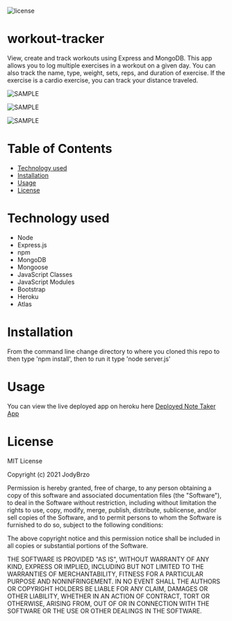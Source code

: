 ![license](https://img.shields.io/static/v1?label=license&message=MIT&color=brightgreen)

# workout-tracker
 View, create and track workouts using Express and MongoDB.  This app allows you to log multiple exercises in a workout on a given day. You can also track the name, type, weight, sets, reps, and duration of exercise. If the exercise is a cardio exercise, you can track your distance traveled.


![SAMPLE](public/assets/img/mockup-start.png)

![SAMPLE](public/assets/img/mockup-add.png)

![SAMPLE](public/assets/img/mockup-stats.png)


# Table of Contents 

* [Technology used](#Technology%20used)
* [Installation](#Installation)
* [Usage](#Usage)
* [License](#License)


# Technology used

* Node
* Express.js
* npm
* MongoDB
* Mongoose
* JavaScript Classes
* JavaScript Modules
* Bootstrap
* Heroku
* Atlas

# Installation 

From the command line change directory to where you cloned this repo to then type 'npm install', then to run it type 'node server.js'

# Usage
You can view the live deployed app on heroku here [Deployed Note Taker App ](https://radiant-sierra-40853.herokuapp.com/)


# License
MIT License

Copyright (c) 2021 JodyBrzo

Permission is hereby granted, free of charge, to any person obtaining a copy 
of this software and associated documentation files (the "Software"), to deal
in the Software without restriction, including without limitation the rights
to use, copy, modify, merge, publish, distribute, sublicense, and/or sell
copies of the Software, and to permit persons to whom the Software is
furnished to do so, subject to the following conditions:

The above copyright notice and this permission notice shall be included in all
copies or substantial portions of the Software.

THE SOFTWARE IS PROVIDED "AS IS", WITHOUT WARRANTY OF ANY KIND, EXPRESS OR
IMPLIED, INCLUDING BUT NOT LIMITED TO THE WARRANTIES OF MERCHANTABILITY,
FITNESS FOR A PARTICULAR PURPOSE AND NONINFRINGEMENT. IN NO EVENT SHALL THE
AUTHORS OR COPYRIGHT HOLDERS BE LIABLE FOR ANY CLAIM, DAMAGES OR OTHER
LIABILITY, WHETHER IN AN ACTION OF CONTRACT, TORT OR OTHERWISE, ARISING FROM,
OUT OF OR IN CONNECTION WITH THE SOFTWARE OR THE USE OR OTHER DEALINGS IN THE
SOFTWARE.